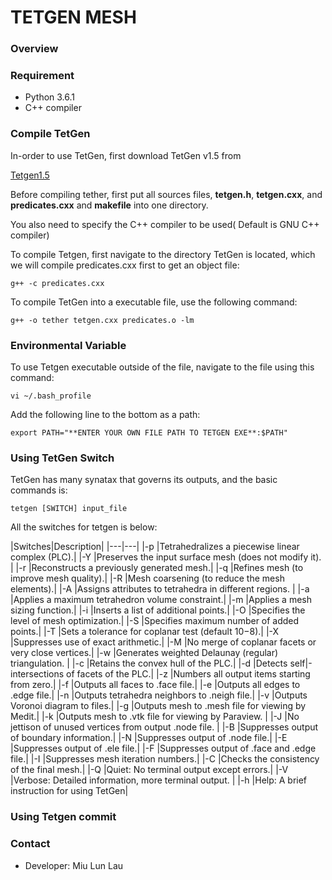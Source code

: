 # TETGEN MESH #

### Overview ###

### Requirement ###
* Python 3.6.1 
* C++ compiler 

### Compile TetGen ###
In-order to use TetGen, first download TetGen v1.5 from 

[Tetgen1.5](http://wias-berlin.de/software/tetgen/)

Before compiling tether, first put all sources files, **tetgen.h**, **tetgen.cxx**, and **predicates.cxx** and **makefile** into one directory. 

You also need to specify the C++ compiler to be used( Default is GNU C++ compiler)

To compile Tetgen, first navigate to the directory TetGen is located, which we will compile predicates.cxx first to get an object file:

	
	g++ -c predicates.cxx
	

To compile TetGen into a executable file, use the following command:
	
	g++ -o tether tetgen.cxx predicates.o -lm

### Environmental Variable ###
To use Tetgen executable outside of the file, navigate to the file using this command:

	vi ~/.bash_profile

Add the following line to the bottom as a path:
	
	export PATH="**ENTER YOUR OWN FILE PATH TO TETGEN EXE**:$PATH"

### Using TetGen Switch ###
TetGen has many synatax that governs its outputs, and the basic commands is:

    tetgen [SWITCH] input_file

All the switches for tetgen is below:


|Switches|Description|
    |---|---|
    |-p |Tetrahedralizes a piecewise linear complex (PLC).|
    |-Y |Preserves the input surface mesh (does not modify it). |
    |-r |Reconstructs a previously generated mesh.|
    |-q |Refines mesh (to improve mesh quality).|
    |-R |Mesh coarsening (to reduce the mesh elements).|
    |-A |Assigns attributes to tetrahedra in different regions. |
    |-a |Applies a maximum tetrahedron volume constraint.|
    |-m |Applies a mesh sizing function.|
    |-i |Inserts a list of additional points.|
    |-O |Specifies the level of mesh optimization.|
    |-S |Specifies maximum number of added points.|
    |-T |Sets a tolerance for coplanar test (default 10−8).|
    |-X |Suppresses use of exact arithmetic.|
    |-M |No merge of coplanar facets or very close vertices.|
    |-w |Generates weighted Delaunay (regular) triangulation. |
    |-c |Retains the convex hull of the PLC.|
    |-d |Detects self|-intersections of facets of the PLC.|
    |-z |Numbers all output items starting from zero.|
    |-f |Outputs all faces to .face file.|
    |-e |Outputs all edges to .edge file.|
    |-n |Outputs tetrahedra neighbors to .neigh file.|
    |-v |Outputs Voronoi diagram to files.|
    |-g |Outputs mesh to .mesh file for viewing by Medit.|
    |-k |Outputs mesh to .vtk file for viewing by Paraview. |
    |-J |No jettison of unused vertices from output .node file. |
    |-B |Suppresses output of boundary information.|
    |-N |Suppresses output of .node file.|
    |-E |Suppresses output of .ele file.|
    |-F |Suppresses output of .face and .edge file.|
    |-I |Suppresses mesh iteration numbers.|
    |-C |Checks the consistency of the final mesh.|
    |-Q |Quiet: No terminal output except errors.|
    |-V |Verbose: Detailed information, more terminal output. |
    |-h |Help: A brief instruction for using TetGen|

### Using Tetgen commit
### Contact ###
* Developer: Miu Lun Lau